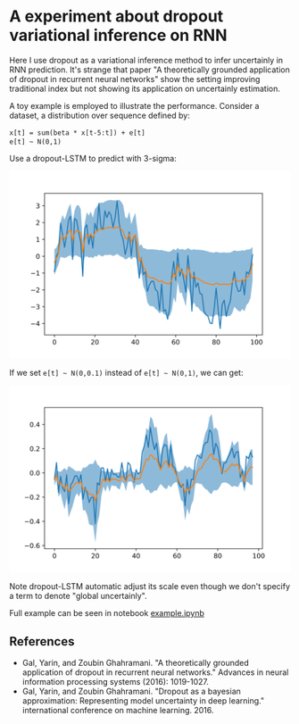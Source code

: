 # A experiment about dropout variational inference on RNN

Here I use dropout as a variational inference method to infer uncertainly in RNN prediction. It's strange that paper "A theoretically grounded application of dropout in recurrent neural networks" show the setting improving traditional index but not showing its application on uncertainly estimation.

A toy example is employed to illustrate the performance. Consider a dataset, 
a distribution over sequence defined by:

```
x[t] = sum(beta * x[t-5:t]) + e[t]
e[t] ~ N(0,1)
```

Use a dropout-LSTM to predict with 3-sigma:

![sigma1](images/sigma1.svg)

If we set `e[t] ~ N(0,0.1)` instead of `e[t] ~ N(0,1)`, we can get:

![sigma01](images/sigma01.svg)

Note dropout-LSTM automatic adjust its scale even though we don't specify a
term to denote "global uncertainly".

Full example can be seen in notebook [example.ipynb](example.ipynb)

## References

* Gal, Yarin, and Zoubin Ghahramani. "A theoretically grounded application of dropout in recurrent neural networks." Advances in neural information processing systems (2016): 1019-1027.
* Gal, Yarin, and Zoubin Ghahramani. "Dropout as a bayesian approximation: Representing model uncertainty in deep learning." international conference on machine learning. 2016.
